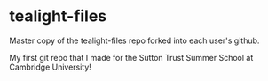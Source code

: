 tealight-files
==============

Master copy of the tealight-files repo forked into each user's github.

My first git repo that I made for the Sutton Trust Summer School at Cambridge University!
